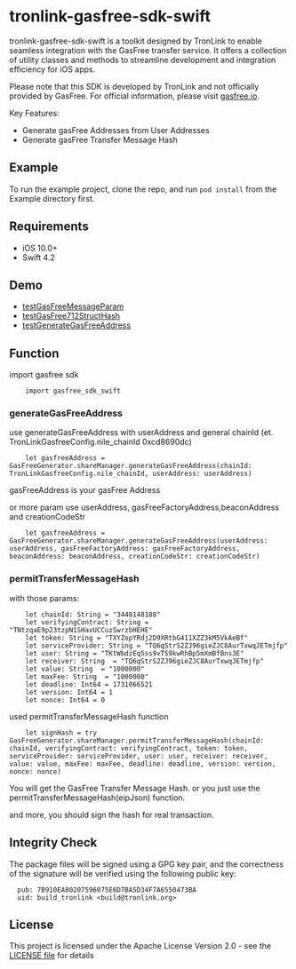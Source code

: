 # tronlink-gasfree-sdk-swift

tronlink-gasfree-sdk-swift is a toolkit designed by TronLink to enable seamless integration with the GasFree transfer service. It offers a collection of utility classes and methods to streamline development and integration efficiency for iOS apps.

Please note that this SDK is developed by TronLink and not officially provided by GasFree. For official information, please visit [gasfree.io](https://gasfree.io).

Key Features:
- Generate gasFree Addresses from User Addresses
- Generate gasFree Transfer Message Hash

## Example

To run the example project, clone the repo, and run `pod install` from the Example directory first.

## Requirements

- iOS 10.0+
- Swift 4.2

## Demo

- [testGasFreeMessageParam](./Example/Tests/Tests.swift)
- [testGasFree712StructHash](./Example/Tests/Tests.swift)
- [testGenerateGasFreeAddress](./Example/Tests/Tests.swift)

## Function 
import gasfree sdk 
```
    import gasfree_sdk_swift
```
### generateGasFreeAddress

use generateGasFreeAddress with userAddress and general chainId (et. TronLinkGasfreeConfig.nile_chainId 0xcd8690dc)
```
    let gasfreeAddress = GasFreeGenerator.shareManager.generateGasFreeAddress(chainId: TronLinkGasfreeConfig.nile_chainId, userAddress: userAddress)
```
gasFreeAddress is your gasFree Address

or more param
use userAddress, gasFreeFactoryAddress,beaconAddress and creationCodeStr
```
    let gasfreeAddress = GasFreeGenerator.shareManager.generateGasFreeAddress(userAddress: userAddress, gasFreeFactoryAddress: gasFreeFactoryAddress, beaconAddress: beaconAddress, creationCodeStr: creationCodeStr)
```

### permitTransferMessageHash

with those params:
```
    let chainId: String = "3448148188"
    let verifyingContract: String = "TNtzqaE9p23tzpN1SHavUCCuzSwrzbHEHE"
    let token: String = "TXYZopYRdj2D9XRtbG411XZZ3kM5VkAeBf"
    let serviceProvider: String = "TQ6qStrS2ZJ96gieZJC8AurTxwqJETmjfp"
    let user: String = "TKtWbdzEq5ss9vTS9kwRhBp5mXmBfBns3E"
    let receiver: String  = "TQ6qStrS2ZJ96gieZJC8AurTxwqJETmjfp"
    let value: String  = "1000000"
    let maxFee: String  = "1000000"
    let deadline: Int64 = 1731066521
    let version: Int64 = 1
    let nonce: Int64 = 0
```
used permitTransferMessageHash function
```
    let signHash = try GasFreeGenerator.shareManager.permitTransferMessageHash(chainId: chainId, verifyingContract: verifyingContract, token: token, serviceProvider: serviceProvider, user: user, receiver: receiver, value: value, maxFee: maxFee, deadline: deadline, version: version, nonce: nonce)
```
You will get the GasFree Transfer Message Hash.
or you just use the permitTransferMessageHash(eipJson) function.

and more, you should sign the hash for real transaction.

## Integrity Check
The package files will be signed using a GPG key pair, and the correctness of the signature will be verified using the following public key:
```
  pub: 7B910EA80207596075E6D7BA5D34F7A6550473BA
  uid: build_tronlink <build@tronlink.org>
```
## License
This project is licensed under the Apache License Version 2.0 - see the [LICENSE file](LICENSE) for details


